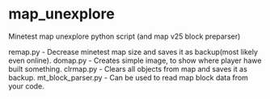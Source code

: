 map_unexplore
=============

Minetest map unexplore python script (and map v25 block preparser)

remap.py - Decrease minetest map size and saves it as backup(most likely even online).
domap.py - Creates simple image, to show where player hawe built something.
clrmap.py - Clears all objects from map and saves it as backup.
mt_block_parser.py - Can be used to read map block data from your code.
